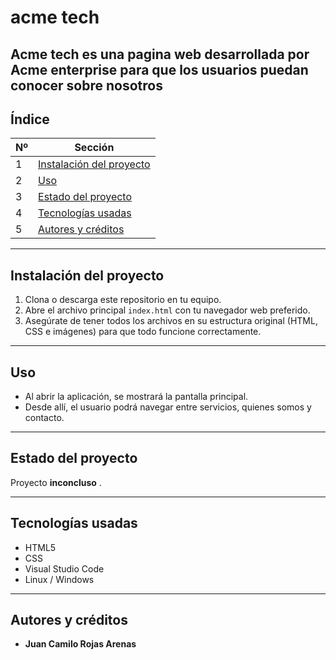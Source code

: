 # acme tech

**Acme tech** es una pagina web desarrollada por **Acme enterprise** para que los usuarios puedan conocer sobre nosotros
---

## Índice

| Nº | Sección                  |
|----|--------------------------|
| 1  | [Instalación del proyecto](#instalación-del-proyecto) |
| 2  | [Uso](#uso)              |
| 3  | [Estado del proyecto](#estado-del-proyecto) |
| 4  | [Tecnologías usadas](#tecnologías-usadas) |
| 5  | [Autores y créditos](#autores-y-créditos) |

---

## Instalación del proyecto

1. Clona o descarga este repositorio en tu equipo.
2. Abre el archivo principal `index.html` con tu navegador web preferido.
3. Asegúrate de tener todos los archivos en su estructura original (HTML, CSS e imágenes) para que todo funcione correctamente.

---

##  Uso

- Al abrir la aplicación, se mostrará la pantalla principal.
- Desde allí, el usuario podrá navegar entre servicios, quienes somos y contacto.

---

##  Estado del proyecto

 Proyecto **inconcluso** .

---

##  Tecnologías usadas

- HTML5
- CSS
- Visual Studio Code
- Linux / Windows

---

##  Autores y créditos

- **Juan Camilo Rojas Arenas**